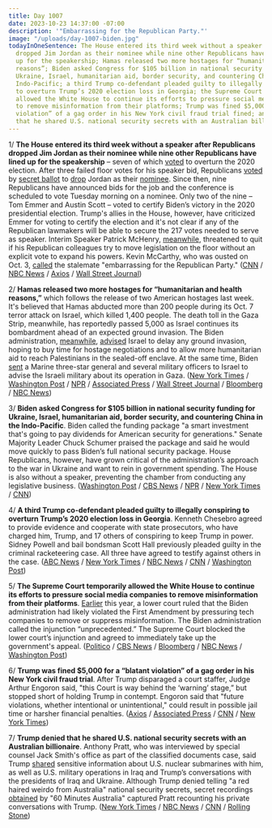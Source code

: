 ```yaml
---
title: Day 1007
date: 2023-10-23 14:37:00 -07:00
description: '"Embarrassing for the Republican Party."'
image: "/uploads/day-1007-biden.jpg"
todayInOneSentence: The House entered its third week without a speaker after Republicans
  dropped Jim Jordan as their nominee while nine other Republicans have lined
  up for the speakership; Hamas released two more hostages for “humanitarian and health
  reasons”; Biden asked Congress for $105 billion in national security funding for
  Ukraine, Israel, humanitarian aid, border security, and countering China in the
  Indo-Pacific; a third Trump co-defendant pleaded guilty to illegally conspiring
  to overturn Trump’s 2020 election loss in Georgia; the Supreme Court temporarily
  allowed the White House to continue its efforts to pressure social media companies
  to remove misinformation from their platforms; Trump was fined $5,000 for a “blatant
  violation” of a gag order in his New York civil fraud trial fined; and Trump denied
  that he shared U.S. national security secrets with an Australian billionaire.
---
```


1/ **The House entered its third week without a speaker after Republicans dropped Jim Jordan as their nominee while nine other Republicans have lined up for the speakership** – seven of which [voted](https://www.nbcnews.com/politics/congress/7-9-house-speaker-candidates-voted-overturn-2020-election-results-rcna121640) to overturn the 2020 election. After three failed floor votes for his speaker bid, Republicans [voted](https://www.cnn.com/webview/politics/live-news/house-speaker-vote-10-20-23/index.html) by [secret ballot](https://www.nytimes.com/live/2023/10/20/us/house-speaker-vote-jim-jordan) to [drop](https://www.washingtonpost.com/politics/2023/10/20/house-speaker-vote-live/) Jordan as their [nominee](https://apnews.com/article/speaker-jordan-republican-mchenry-2e32f930b4fb83a4fcae2171c9e1c055). Since then, nine Republicans have announced bids for the job and the conference is scheduled to vote Tuesday morning on a nominee. Only two of the nine – Tom Emmer and Austin Scott – voted to certify Biden’s victory in the 2020 presidential election. Trump's allies in the House, however, have criticized Emmer for voting to certify the election and it's not clear if any of the Republican lawmakers will be able to secure the 217 votes needed to serve as speaker. Interim Speaker Patrick McHenry, [meanwhile](https://www.nbcnews.com/politics/congress/patrick-mchenry-house-speaker-pro-tempore-threaten-quit-rcna121314), threatened to quit if his Republican colleagues try to move legislation on the floor without an explicit vote to expand his powers. Kevin McCarthy, who was ousted on Oct. 3, [called](https://www.cnbc.com/2023/10/22/house-republicans-say-the-speaker-race-stalemate-is-embarrassing-.html) the stalemate "embarrassing for the Republican Party." ([CNN](https://www.cnn.com/2023/10/23/politics/house-speaker-gop-nominee-chaos/index.html) / [NBC News](https://www.nbcnews.com/politics/congress/live-blog/house-speaker-vote-live-updates-rcna121673) / [Axios](https://www.axios.com/2023/10/23/house-republicans-nine-speaker-candidates) / [Wall Street Journal](https://www.wsj.com/politics/policy/republican-hopefuls-crowd-into-speaker-race-after-jordans-exit-7b0682fb))

2/ **Hamas released two more hostages for “humanitarian and health reasons,”** which follows the release of two American hostages last week. It's believed that Hamas abducted more than 200 people during its Oct. 7 terror attack on Israel, which killed 1,400 people. The death toll in the Gaza Strip, meanwhile, has reportedly passed 5,000 as Israel continues its bombardment ahead of an expected ground invasion. The Biden administration, [meanwhile](https://www.nytimes.com/2023/10/22/us/politics/us-hostages-israel-gaza.html?smid=url-share), [advised](https://www.nbcnews.com/news/world/israel-gaza-ground-assault-delay-hamas-ehud-barak-rcna121174) Israel to delay any ground invasion, hoping to buy time for hostage negotiations and to allow more humanitarian aid to reach Palestinians in the sealed-off enclave. At the same time, Biden [sent](https://www.axios.com/2023/10/23/israel-gaza-war-marine-general-ground-operation) a Marine three-star general and several military officers to Israel to advise the Israeli military about its operation in Gaza. ([New York Times](https://www.nytimes.com/live/2023/10/23/world/israel-hamas-war-gaza-news) / [Washington Post](https://www.washingtonpost.com/world/2023/10/23/israel-gaza-war-news-hamas/) / [NPR](https://www.npr.org/live-updates/israel-hamas-war-gaza-airstrikes) / [Associated Press](https://apnews.com/article/israel-palestinian-gaza-war-syria-lebanon-hamas-c0e7ec55428fedc97f75bdfdc0c0679a) / [Wall Street Journal](https://www.wsj.com/world/middle-east/talks-to-release-hostages-held-up-over-hamas-demand-for-fuel-fcc29267) / [Bloomberg](https://www.bloomberg.com/news/articles/2023-10-23/hamas-frees-two-elderly-women-in-latest-gaza-hostage-release?srnd=premium&sref=MIBMEEoj) / [NBC News](https://www.nbcnews.com/news/world/live-blog/israel-hamas-war-live-updates-rcna121645))

3/ **Biden asked Congress for $105 billion in national security funding for Ukraine, Israel, humanitarian aid, border security, and countering China in the Indo-Pacific**. Biden called the funding package "a smart investment that's going to pay dividends for American security for generations." Senate Majority Leader Chuck Schumer praised the package and said he would move quickly to pass Biden’s full national security package. House Republicans, however, have grown critical of the administration’s approach to the war in Ukraine and want to rein in government spending. The House is also without a speaker, preventing the chamber from conducting any legislative business. ([Washington Post](https://www.washingtonpost.com/business/2023/10/20/ukraine-israel-funding-politics/) / [CBS News](https://www.cbsnews.com/news/joe-biden-oval-office-israel-watch-live-stream-today-2023-10-19/) / [NPR](https://www.npr.org/2023/10/20/1206301577/biden-ukraine-israel-congress-funding-request) / [New York Times](https://www.nytimes.com/live/2023/10/20/world/israel-hamas-war-gaza-news#biden-aid-israel-ukraine-taiwan-border) / [CNN](https://www.cnn.com/2023/10/20/politics/biden-administration-israel-ukraine-congress-funding))

4/ **A third Trump co-defendant pleaded guilty to illegally conspiring to overturn Trump’s 2020 election loss in Georgia**. Kenneth Chesebro agreed to provide evidence and cooperate with state prosecutors, who have charged him, Trump, and 17 others of conspiring to keep Trump in power. Sidney Powell and bail bondsman Scott Hall previously pleaded guilty in the criminal racketeering case. All three have agreed to testify against others in the case. ([ABC News](https://abcnews.go.com/US/kenneth-chesebro-takes-minute-plea-deal-georgia-election/story?id=104169908) / [New York Times](https://www.nytimes.com/2023/10/20/us/kenneth-chesebro-trump-guilty-plea-georgia.html) / [NBC News](https://www.nbcnews.com/politics/donald-trump/trump-chesebro-plea-deal-georgia-trial-rcna121387) / [CNN](https://www.cnn.com/2023/10/20/politics/kenneth-chesebro-georgia-election-subversion/) / [Washington Post](https://www.washingtonpost.com/national-security/2023/10/20/chesebro-guilty-plea-trump-georgia/))

5/ **The Supreme Court temporarily allowed the White House to continue its efforts to pressure social media companies to remove misinformation from their platforms**. [Earlier](https://www.washingtonpost.com/technology/2023/09/08/5th-circuit-ruling-covid-content-moderation/) this year, a lower court ruled that the Biden administration had likely violated the First Amendment by pressuring tech companies to remove or suppress misinformation. The Biden administration called the injunction “unprecedented.” The Supreme Court blocked the lower court’s injunction and agreed to immediately take up the government's appeal. ([Politico](https://www.politico.com/news/2023/10/20/supreme-court-biden-social-media-covid-00122842) / [CBS News](https://www.cbsnews.com/news/supreme-court-social-media-case-biden-administration-contact/) / [Bloomberg](https://www.bloomberg.com/news/articles/2023-10-20/supreme-court-allows-white-house-social-media-contacts-for-now?sref=MIBMEEoj) / [NBC News](https://www.nbcnews.com/politics/supreme-court/supreme-court-blocks-biden-social-media-curbs-rcna105785) / [Washington Post](https://www.washingtonpost.com/politics/2023/10/20/supreme-court-tech-companies-social-media-posts/))

6/ **Trump was fined $5,000 for a “blatant violation” of a gag order in his New York civil fraud trial**. After Trump disparaged a court staffer, Judge Arthur Engoron said, "this Court is way behind the ‘warning’ stage,” but stopped short of holding Trump in contempt. Engoron said that "future violations, whether intentional or unintentional," could result in possible jail time or harsher financial penalties. ([Axios](https://www.axios.com/2023/10/20/trump-jail-gag-order-new-york-civil-fraud-trial) / [Associated Press](https://apnews.com/article/donald-trump-letitia-james-fraud-contempt-new-york-ce593e3ee07d95bb6ec7e2de23f47dc9) / [CNN](https://www.cnn.com/2023/10/20/politics/trump-social-media-fraud-trial-warning) / [New York Times](https://www.nytimes.com/2023/10/20/nyregion/trump-fraud-trial-gag-order-fine.html))

7/ **Trump denied that he shared U.S. national security secrets with an Australian billionaire**. Anthony Pratt, who was interviewed by special counsel Jack Smith's office as part of the classified documents case, said Trump [shared](https://whatthefuckjusthappenedtoday.com/2023/10/10/day-994/#trump-shared-classified-information) sensitive information about U.S. nuclear submarines with him, as well as U.S. military operations in Iraq and Trump’s conversations with the presidents of Iraq and Ukraine. Although Trump denied telling "a red haired weirdo from Australia" national security secrets, secret recordings [obtained](https://www.youtube.com/watch?v=AVFT-2k8eWQ) by "60 Minutes Australia" captured Pratt recounting his private conversations with Trump. ([New York Times](https://www.nytimes.com/2023/10/22/us/politics/anthony-pratt-donald-trump.html) / [NBC News](https://www.nbcnews.com/politics/donald-trump/trump-denies-telling-red-haired-weirdo-mar-lago-billionaire-classified-rcna121672) / [CNN](https://www.cnn.com/2023/10/22/politics/trump-anthony-pratt/index.html) / [Rolling Stone](https://www.rollingstone.com/politics/politics-news/secret-tapes-trump-australian-billionaire-anthony-pratt-1234859957/))
